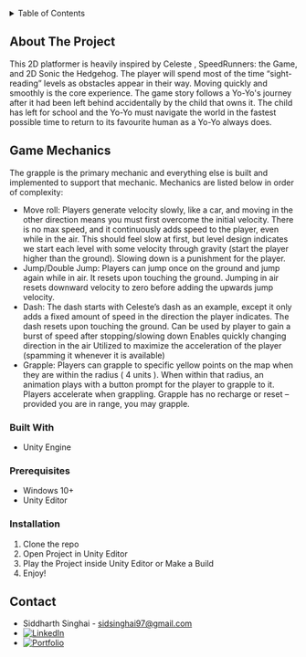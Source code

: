 <!-- Improved compatibility of back to top link: See: https://github.com/othneildrew/Best-README-Template/pull/73 -->
<a name="readme-top"></a>
<!--
*** Thanks for checking out the Best-README-Template. If you have a suggestion
*** that would make this better, please fork the repo and create a pull request
*** or simply open an issue with the tag "enhancement".
*** Don't forget to give the project a star!
*** Thanks again! Now go create something AMAZING! :D
-->



<!-- PROJECT SHIELDS -->
<!--
*** I'm using markdown "reference style" links for readability.
*** Reference links are enclosed in brackets [ ] instead of parentheses ( ).
*** See the bottom of this document for the declaration of the reference variables
*** for contributors-url, forks-url, etc. This is an optional, concise syntax you may use.
*** https://www.markdownguide.org/basic-syntax/#reference-style-links
-->

<!-- TABLE OF CONTENTS -->
<details>
  <summary>Table of Contents</summary>
  <ol>
    <li>
      <a href="#about-the-project">About The Project</a>
      <ul>
        <li><a href="#built-with">Built With</a></li>
      </ul>
    </li>
    <li>
      <a href="#getting-started">Getting Started</a>
      <ul>
        <li><a href="#prerequisites">Prerequisites</a></li>
        <li><a href="#installation">Installation</a></li>
      </ul>
    </li>
    <li><a href="#contact">Contact</a></li>
    <li><a href="#acknowledgments">Acknowledgments</a></li>
  </ol>
</details>



<!-- ABOUT THE PROJECT -->
## About The Project

This 2D platformer is heavily inspired by Celeste , SpeedRunners: the Game, and 2D Sonic the Hedgehog. The player will spend most of the time “sight-reading” levels as obstacles appear in their way. Moving quickly and smoothly is the core experience. The game story follows a Yo-Yo's journey after it had been left behind accidentally by the child that owns it. The child has left for school and the Yo-Yo must navigate the world in the fastest possible time to return to its favourite human as a Yo-Yo always does.

## Game Mechanics

The grapple is the primary mechanic and everything else is built and implemented to support that mechanic. Mechanics are listed below in order of complexity:

* Move roll: Players generate velocity slowly, like a car, and moving in the other direction means you must first overcome the initial velocity. There is no max speed, and it continuously adds speed to the player, even while in the air. This should feel slow at first, but level design indicates we start each level with some velocity through gravity (start the player higher than the ground). Slowing down is a punishment for the player.
* Jump/Double Jump: Players can jump once on the ground and jump again while in air. It resets upon touching the ground. Jumping in air resets downward velocity to zero before adding the upwards jump velocity.
* Dash: The dash starts with Celeste’s dash as an example, except it only adds a fixed amount of speed in the direction the player indicates. The dash resets upon touching the ground. Can be used by player to gain a burst of speed after stopping/slowing down Enables quickly changing direction in the air Utilized to maximize the acceleration of the player (spamming it whenever it is available)
* Grapple: Players can grapple to specific yellow points on the map when they are within the radius ( 4 units ). When within that radius, an animation plays with a button prompt for the player to grapple to it. Players accelerate when grappling. Grapple has no recharge or reset – provided you are in range, you may grapple.


### Built With

* Unity Engine

### Prerequisites

* Windows 10+
* Unity Editor


### Installation

1. Clone the repo
2. Open Project in Unity Editor
3. Play the Project inside Unity Editor or Make a Build
4. Enjoy!

<!-- CONTACT -->
## Contact

* Siddharth Singhai - sidsinghai97@gmail.com
* [![LinkedIn][linkedin-shield]][linkedin-url]
* [![Portfolio][portfolioIcon-url]][portfolio-url]

<!-- MARKDOWN LINKS & IMAGES -->
<!-- https://www.markdownguide.org/basic-syntax/#reference-style-links -->
[linkedin-shield]: https://img.shields.io/badge/-LinkedIn-black.svg?style=for-the-badge&logo=linkedin&colorB=555
[portfolioIcon-url]: https://img.shields.io/badge/-Portfolio-brightgreen
[linkedin-url]: https://www.linkedin.com/in/siddharthsinghai97/
[portfolio-url]: https://sidsinghai97.wixsite.com/portfolio
